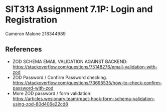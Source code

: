 # SIT313 Assignment 7.1P: Login and Registration

Cameron Malone 218344989

## References

- ZOD SCHEMA EMAIL VALIDATION AGAINST BACKEND: https://stackoverflow.com/questions/75148276/email-validation-with-zod
- ZOD Password / Confirm Password checking. https://stackoverflow.com/questions/73695535/how-to-check-confirm-password-with-zod
- More ZOD password / form validation: https://articles.wesionary.team/react-hook-form-schema-validation-using-zod-80d406e22cd8
